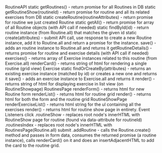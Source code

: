 RoutineAPI
static getRoutines() - return promise for all Routines in DB
static getRoutineShow(routineId) - return promise for routine and all its related exercises from DB
static createRoutine(routineAttributes) - return promise for routine we just created
Routine
static getAll() - return promise for array of all Routine objects (with API call if needed)
static findById(id) - return routine instance (from Routine.all) that matches the given id
static create(attributes) - submit API call, use response to create a new Routine instance, add it to Routine.all and return a promise for the instance.
save() - adds an routine instance to Routine.all and returns it
getRoutineDetails() - returns promise for routine and exercise details (with API call if needed)
exercises() - returns array of Exercise instances related to this routine (from Exercise.all)
renderCard() - returns string of html for rendering a single routine (grid view)
Exercise
static findOrCreateBy(attributes) - returns an existing exercise instance (matched by id) or creates a new one and returns it
save() - adds an exercise instance to Exercise.all and returns it
render() - returns string of html for displaying exercise in list view (on RoutineShowpage)
RoutinesPage
renderForm() - returns html for new Routine form
renderList() - returns html for routine grid
render() - returns html for both the form and the routine grid
RoutineShowPage
renderExerciseList() - returns html string for the ul containing all the exercises
render() - returns html for routine show page in entirety.
Event Listeners
click
.routineShow - replaces root node's innerHTML with RoutineShow page for routine (found via data-attribute for routineId)
.routinesIndex - replaces root node's innerHTML with RoutinesPage(Routine.all)
submit
.addRoutine - calls the Routine.create() method and passes in form data, consumes the returned promise (a routine instance), calls renderCard() on it and does an insertAdjacentHTML to add the card to the routine grid.